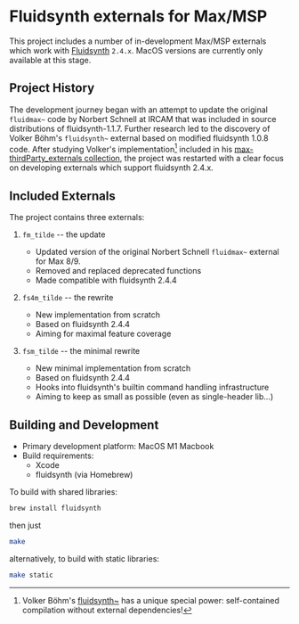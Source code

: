 # Fluidsynth externals for Max/MSP

This project includes a number of in-development Max/MSP externals which work with [Fluidsynth](https://www.fluidsynth.org) `2.4.x`. MacOS versions are currently only available at this stage.

## Project History

The development journey began with an attempt to update the original `fluidmax~` code by Norbert Schnell at IRCAM that was included in source distributions of fluidsynth-1.1.7. Further research led to the discovery of Volker Böhm's `fluidsynth~` external based on modified fluidsynth 1.0.8 code. After studying Volker's implementation[^1] included in his [max-thirdParty_externals collection](https://github.com/v7b1/max-thirdParty_externals), the project was restarted with a clear focus on developing externals which support fluidsynth 2.4.x.

[^1]: Volker Böhm's [fluidsynth~](https://github.com/v7b1/max-thirdParty_externals/tree/main/source/projects/fluidsynth_tilde) has a unique special power: self-contained compilation without external dependencies!

## Included Externals

The project contains three externals:

1. `fm_tilde` -- the update
   - Updated version of the original Norbert Schnell `fluidmax~` external for Max 8/9.
   - Removed and replaced deprecated functions
   - Made compatible with fluidsynth 2.4.4

2. `fs4m_tilde` -- the rewrite
   - New implementation from scratch
   - Based on fluidsynth 2.4.4
   - Aiming for maximal feature coverage

3. `fsm_tilde` -- the minimal rewrite
   - New minimal implementation from scratch
   - Based on fluidsynth 2.4.4
   - Hooks into fluidsynth's builtin command handling infrastructure
   - Aiming to keep as small as possible (even as single-header lib...)

## Building and Development

- Primary development platform: MacOS M1 Macbook
- Build requirements:
  - Xcode
  - fluidsynth (via Homebrew)

To build with shared libraries:

```sh
brew install fluidsynth
```

then just

```sh
make
```

alternatively, to build with static libraries:

```sh
make static
```
